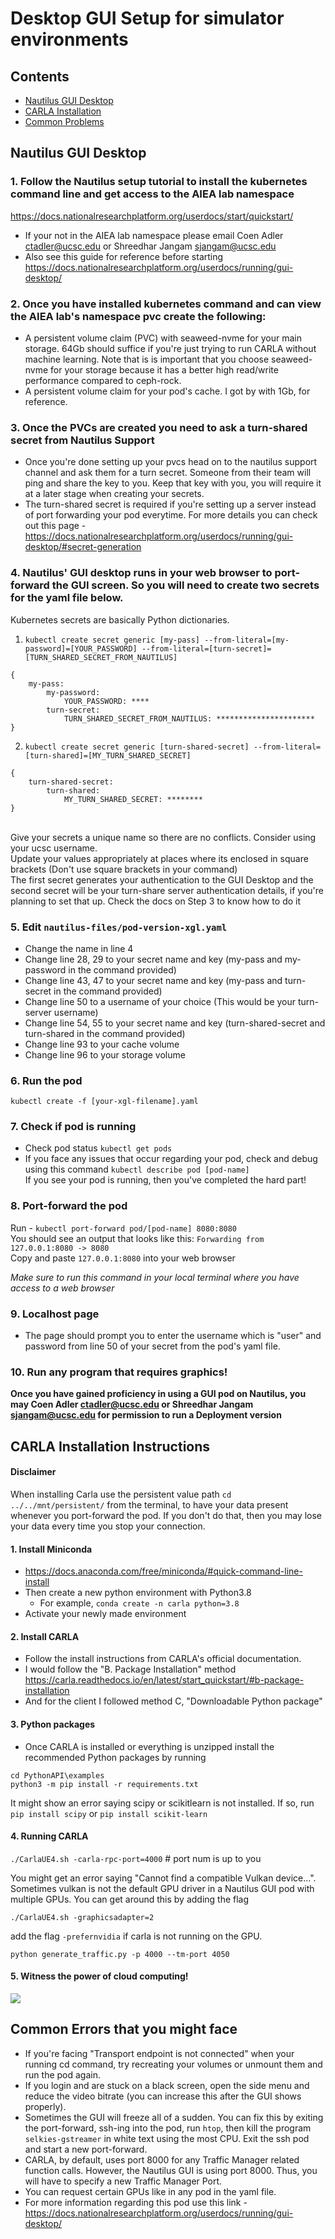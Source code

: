 # Desktop GUI Setup for simulator environments

## Contents

- [Nautilus GUI Desktop](#nautilus-gui-desktop)
- [CARLA Installation](#carla-installation-instructions)
- [Common Problems](#common-errors-that-you-might-face)

## Nautilus GUI Desktop

### 1. Follow the Nautilus setup tutorial to install the kubernetes command line and get access to the AIEA lab namespace

https://docs.nationalresearchplatform.org/userdocs/start/quickstart/

- If your not in the AIEA lab namespace please email Coen Adler <ctadler@ucsc.edu> or Shreedhar Jangam <sjangam@ucsc.edu>
- Also see this guide for reference before starting 
https://docs.nationalresearchplatform.org/userdocs/running/gui-desktop/

### 2. Once you have installed kubernetes command and can view the AIEA lab's namespace pvc create the following:
- A persistent volume claim (PVC) with seaweed-nvme for your main storage. 64Gb should suffice if you're just trying to run CARLA without machine learning. Note that is is important that you choose seaweed-nvme for your storage because it has a better high read/write performance compared to ceph-rock. 
- A persistent volume claim for your pod's cache. I got by with 1Gb, for reference. 

### 3. Once the PVCs are created you need to ask a turn-shared secret from Nautilus Support
- Once you're done setting up your pvcs head on to the nautilus support channel and ask them for a turn secret. Someone from their team will ping and share the key to you. Keep that key with you, you will require it at a later stage when creating your secrets.
- The turn-shared secret is required if you're setting up a server instead of port forwarding your pod everytime. For more details you can check out this page - https://docs.nationalresearchplatform.org/userdocs/running/gui-desktop/#secret-generation

### 4. Nautilus' GUI desktop runs in your web browser to port-forward the GUI screen. So you will need to create two secrets for the yaml file below.
Kubernetes secrets are basically Python dictionaries. 
1. `kubectl create secret generic [my-pass] --from-literal=[my-password]=[YOUR_PASSWORD] --from-literal=[turn-secret]=[TURN_SHARED_SECRET_FROM_NAUTILUS]`
```
{
    my-pass: 
        my-password: 
            YOUR_PASSWORD: ****
        turn-secret:
            TURN_SHARED_SECRET_FROM_NAUTILUS: **********************
}
```
2. `kubectl create secret generic [turn-shared-secret] --from-literal=[turn-shared]=[MY_TURN_SHARED_SECRET]`
```
{
    turn-shared-secret: 
        turn-shared: 
            MY_TURN_SHARED_SECRET: ********
}
```
<br />Give your secrets a unique name so there are no conflicts. Consider using your ucsc username.
<br />Update your values appropriately at places where its enclosed in square brackets (Don't use square brackets in your command) 
<br />The first secret generates your authentication to the GUI Desktop and the second secret will be your turn-share server authentication details, if you're planning to set that up. Check the docs on Step 3 to know how to do it

### 5. Edit `nautilus-files/pod-version-xgl.yaml`
- Change the name in line 4
- Change line 28, 29 to your secret name and key (my-pass and my-password in the command provided)
- Change line 43, 47 to your secret name and key (my-pass and turn-secret in the command provided)
- Change line 50 to a username of your choice (This would be your turn-server username)
- Change line 54, 55 to your secret name and key (turn-shared-secret and turn-shared in the command provided)
- Change line 93 to your cache volume
- Change line 96 to your storage volume

### 6. Run the pod
`kubectl create -f [your-xgl-filename].yaml`

### 7. Check if pod is running
- Check pod status `kubectl get pods`
- If you face any issues that occur regarding your pod, check and debug using this command `kubectl describe pod [pod-name]`
<br />If you see your pod is running, then you've completed the hard part!

### 8. Port-forward the pod
Run - `kubectl port-forward pod/[pod-name] 8080:8080`
<br />You should see an output that looks like this: `Forwarding from 127.0.0.1:8080 -> 8080`
<br />Copy and paste `127.0.0.1:8080` into your web browser 

*Make sure to run this command in your local terminal where you have access to a web browser*

### 9. Localhost page 
- The page should prompt you to enter the username which is "user" and password from line 50 of your secret from the pod's yaml file. 

### 10. Run any program that requires graphics! 

**Once you have gained proficiency in using a GUI pod on Nautilus, you may Coen Adler <ctadler@ucsc.edu> or Shreedhar Jangam <sjangam@ucsc.edu> for permission to run a Deployment version**

## CARLA Installation Instructions

#### Disclaimer
When installing Carla use the persistent value path `cd ../../mnt/persistent/` from the terminal, to have your data present whenever you port-forward the pod. If you don't do that, then you may lose your data every time you stop your connection.

#### 1. Install Miniconda
- https://docs.anaconda.com/free/miniconda/#quick-command-line-install
- Then create a new python environment with Python3.8
    - For example, `conda create -n carla python=3.8`
- Activate your newly made environment

#### 2. Install CARLA
- Follow the install instructions from CARLA's official documentation.
- I would follow the "B. Package Installation" method
https://carla.readthedocs.io/en/latest/start_quickstart/#b-package-installation
- And for the client I followed method C, "Downloadable Python package"

#### 3. Python packages
- Once CARLA is installed or everything is unzipped install the recommended Python packages by running
```
cd PythonAPI\examples
python3 -m pip install -r requirements.txt 
```
It might show an error saying scipy or scikitlearn is not installed. If so, run `pip install scipy` or `pip install scikit-learn`

#### 4. Running CARLA 

`./CarlaUE4.sh -carla-rpc-port=4000` # port num is up to you

You might get an error saying "Cannot find a compatible Vulkan device...". Sometimes vulkan is not the default GPU driver in a Nautilus GUI pod with multiple GPUs. You can get around this by adding the flag

`./CarlaUE4.sh -graphicsadapter=2`

add the flag `-prefernvidia` if carla is not running on the GPU.

`python generate_traffic.py -p 4000 --tm-port 4050`


#### 5. Witness the power of cloud computing! 

![](nautilus-gui-carla.png)

## Common Errors that you might face
- If you're facing "Transport endpoint is not connected" when your running cd command, try recreating your volumes or unmount them and run the pod again.
- If you login and are stuck on a black screen, open the side menu and reduce the video bitrate (you can increase this after the GUI shows properly). 
- Sometimes the GUI will freeze all of a sudden. You can fix this by exiting the port-forward, ssh-ing into the pod, run `htop`, then kill the program `selkies-gstreamer` in white text using the most CPU. Exit the ssh pod and start a new port-forward.
- CARLA, by default, uses port 8000 for any Traffic Manager related function calls. However, the Nautilus GUI is using port 8000. Thus, you will have to specify a new Traffic Manager Port.
- You can request certain GPUs like in any pod in the yaml file.
- For more information regarding this pod use this link - https://docs.nationalresearchplatform.org/userdocs/running/gui-desktop/